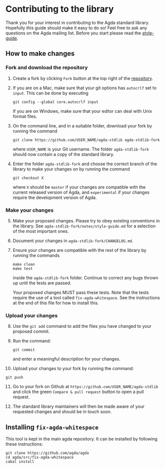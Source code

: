 Contributing to the library
===========================

Thank you for your interest in contributing to the Agda standard library.
Hopefully this guide should make it easy to do so! Feel free to ask any
questions on the Agda mailing list. Before you start please read the
[style-guide](https://github.com/agda/agda-stdlib/blob/master/notes/style-guide.md).

How to make changes
-------------------

### Fork and download the repository

1. Create a fork by clicking `Fork` button at the top right of the [repository](https://github.com/agda/agda-stdlib).

2. If you are on a Mac, make sure that your git options has `autocrlf` set to `input`.  This can be done by executing
   ```
   git config --global core.autocrlf input
   ```
   If you are on Windows, make sure that your editor can deal with Unix format files.

3. On the command line, and in a suitable folder, download your fork by running the command
   ```
   git clone https://github.com/USER_NAME/agda-stdlib agda-stdlib-fork
   ```

   where `USER_NAME` is your Git username. The folder `agda-stdlib-fork` should now contain a copy of the standard library.

4. Enter the folder `agda-stdlib-fork` and choose the correct branch of the library to make your changes on by running the
   command
   ```
   git checkout X
   ```
   where `X` should be `master` if your changes are compatible with the current released version of Agda, and `experimental`
   if your changes require the development version of Agda.

### Make your changes

5. Make your proposed changes. Please try to obey existing conventions in the library.
   See `agda-stdlib-fork/notes/style-guide.md` for a selection of the most important ones.

6. Document your changes in `agda-stdlib-fork/CHANGELOG.md`.

7. Ensure your changes are compatible with the rest of the library by running the commands
   ```
   make clean
   make test
   ```
   inside the `agda-stdlib-fork` folder. Continue to correct any bugs thrown up until the tests are passed.

   Your proposed changes MUST pass these tests. Note that the tests require the use of a tool called
   `fix-agda-whitespace`. See the instructions at the end of this file for how to install this.

### Upload your changes

8. Use the `git add` command to add the files you have changed to your proposed commit.

9. Run the command:
   ```
   git commit
   ```
   and enter a meaningful description for your changes.

10. Upload your changes to your fork by running the command:
   ```
   git push
   ```
11. Go to your fork on Github at `https://github.com/USER_NAME/agda-stdlib` and click the green `Compare & pull request` button to open a pull request.

12. The standard library maintainers will then be made aware of your requested changes and should be in touch soon.

Installing `fix-agda-whitespace`
--------------------------------

This tool is kept in the main agda repository. It can be installed by following these instructions:
   ```
   git clone https://github.com/agda/agda
   cd agda/src/fix-agda-whitespace
   cabal install
   ```

